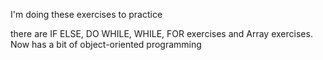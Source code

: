 I'm doing these exercises to practice

there are IF ELSE, DO WHILE, WHILE, FOR exercises and Array exercises.
Now has a bit of object-oriented programming
